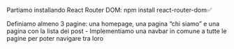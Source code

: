 

Partiamo installando React Router DOM: npm install react-router-dom✅

Definiamo almeno 3 pagine: una homepage, una pagina “chi siamo” e una pagina con la lista dei post - Implementiamo una navbar in comune a tutte le pagine per poter navigare tra loro
